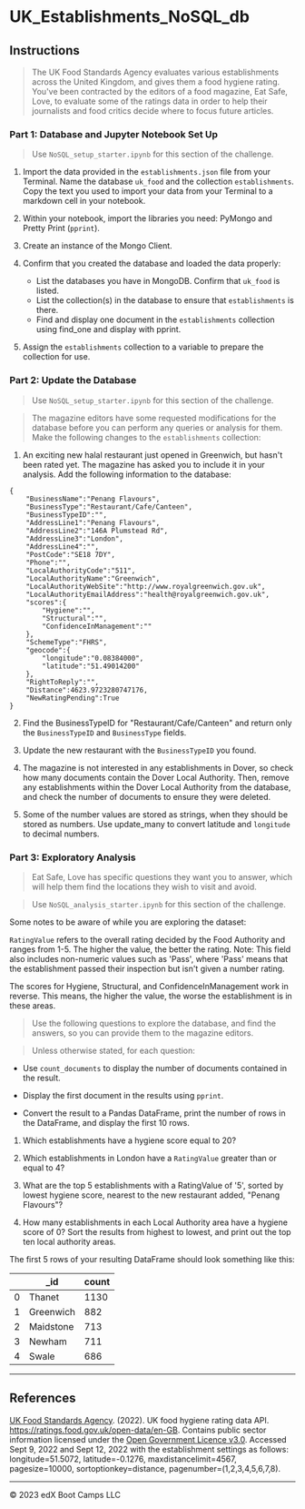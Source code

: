 # UK_Establishments_NoSQL_db

## Instructions
> The UK Food Standards Agency evaluates various establishments across the United Kingdom, and gives them a food hygiene rating. You've been contracted by the editors of a food magazine, Eat Safe, Love, to evaluate some of the ratings data in order to help their journalists and food critics decide where to focus future articles.

### Part 1: Database and Jupyter Notebook Set Up
> Use `NoSQL_setup_starter.ipynb` for this section of the challenge.

1. Import the data provided in the `establishments.json` file from your Terminal. Name the database `uk_food` and the collection `establishments`. Copy the text you used to import your data from your Terminal to a markdown cell in your notebook.

2. Within your notebook, import the libraries you need: PyMongo and Pretty Print (`pprint`).

3. Create an instance of the Mongo Client.

4. Confirm that you created the database and loaded the data properly:

    - List the databases you have in MongoDB. Confirm that `uk_food` is listed.
    - List the collection(s) in the database to ensure that `establishments` is there.
    - Find and display one document in the `establishments` collection using find_one and display with pprint.

5. Assign the `establishments` collection to a variable to prepare the collection for use.

### Part 2: Update the Database
> Use `NoSQL_setup_starter.ipynb` for this section of the challenge.

> The magazine editors have some requested modifications for the database before you can perform any queries or analysis for them. Make the following changes to the `establishments` collection:

1. An exciting new halal restaurant just opened in Greenwich, but hasn't been rated yet. The magazine has asked you to include it in your analysis. Add the following information to the database:

```
{
    "BusinessName":"Penang Flavours",
    "BusinessType":"Restaurant/Cafe/Canteen",
    "BusinessTypeID":"",
    "AddressLine1":"Penang Flavours",
    "AddressLine2":"146A Plumstead Rd",
    "AddressLine3":"London",
    "AddressLine4":"",
    "PostCode":"SE18 7DY",
    "Phone":"",
    "LocalAuthorityCode":"511",
    "LocalAuthorityName":"Greenwich",
    "LocalAuthorityWebSite":"http://www.royalgreenwich.gov.uk",
    "LocalAuthorityEmailAddress":"health@royalgreenwich.gov.uk",
    "scores":{
        "Hygiene":"",
        "Structural":"",
        "ConfidenceInManagement":""
    },
    "SchemeType":"FHRS",
    "geocode":{
        "longitude":"0.08384000",
        "latitude":"51.49014200"
    },
    "RightToReply":"",
    "Distance":4623.9723280747176,
    "NewRatingPending":True
}
```
2. Find the BusinessTypeID for "Restaurant/Cafe/Canteen" and return only the `BusinessTypeID` and `BusinessType` fields.

3. Update the new restaurant with the `BusinessTypeID` you found.

4. The magazine is not interested in any establishments in Dover, so check how many documents contain the Dover Local Authority. Then, remove any establishments within the Dover Local Authority from the database, and check the number of documents to ensure they were deleted.

5. Some of the number values are stored as strings, when they should be stored as numbers. Use update_many to convert latitude and `longitude` to decimal numbers.

### Part 3: Exploratory Analysis
> Eat Safe, Love has specific questions they want you to answer, which will help them find the locations they wish to visit and avoid.

> Use `NoSQL_analysis_starter.ipynb` for this section of the challenge.

Some notes to be aware of while you are exploring the dataset:

`RatingValue` refers to the overall rating decided by the Food Authority and ranges from 1-5. The higher the value, the better the rating. 
Note: This field also includes non-numeric values such as 'Pass', where 'Pass' means that the establishment passed their inspection but isn't given a number rating.

The scores for Hygiene, Structural, and ConfidenceInManagement work in reverse. This means, the higher the value, the worse the establishment is in these areas.

> Use the following questions to explore the database, and find the answers, so you can provide them to the magazine editors.

> Unless otherwise stated, for each question:

- Use `count_documents` to display the number of documents contained in the result.

- Display the first document in the results using `pprint`.

- Convert the result to a Pandas DataFrame, print the number of rows in the DataFrame, and display the first 10 rows.

1. Which establishments have a hygiene score equal to 20?

2. Which establishments in London have a `RatingValue` greater than or equal to 4?

3. What are the top 5 establishments with a RatingValue of '5', sorted by lowest hygiene score, nearest to the new restaurant added, "Penang Flavours"?

4. How many establishments in each Local Authority area have a hygiene score of 0? Sort the results from highest to lowest, and print out the top ten local authority areas.

The first 5 rows of your resulting DataFrame should look something like this:

|   |_id|count|
|---|---|---|
|0|	Thanet|	1130|
|1|	Greenwich|	882|
|2|	Maidstone|	713|
|3|	Newham|	711|
|4|	Swale|	686|

- - -

## References

[UK Food Standards Agency](https://www.food.gov.uk/). (2022). UK food hygiene rating data API. https://ratings.food.gov.uk/open-data/en-GB. Contains public sector information licensed under the [Open Government Licence v3.0](https://www.nationalarchives.gov.uk/doc/open-government-licence/version/3/).
Accessed Sept 9, 2022 and Sept 12, 2022 with the establishment settings as follows: longitude=51.5072, latitude=-0.1276, maxdistancelimit=4567, pagesize=10000, sortoptionkey=distance, pagenumber=(1,2,3,4,5,6,7,8).

- - -

© 2023 edX Boot Camps LLC